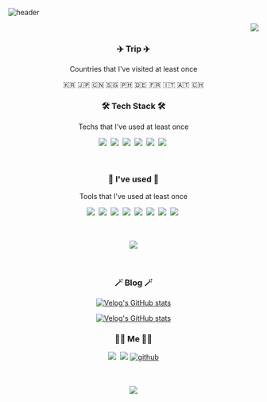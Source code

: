 

![header](https://capsule-render.vercel.app/api?type=waving&color=gradient&height=150&section=header&text=SeoungJinKim&fontSize=70&animation=twinkling)

<div align="right">
  <img src="https://komarev.com/ghpvc/?username=SeoungJinKim&&style=flat-square" align="right" />
</div>  
<br/>
<h3 align="center">✈️  Trip  ✈️</h3>
<p align="center"> Countries that I've visited at least once </p>

<p align="center"> 🇰🇷 🇯🇵 🇨🇳 🇸🇬 🇵🇭 🇩🇪 🇫🇷 🇮🇹 🇦🇹 🇨🇭 </p>

<h3 align="center">🛠 Tech Stack 🛠</h3>

<p align="center"> Techs that I've used at least once </p>

<p align="center">
  <img src="https://img.shields.io/badge/HTML5-E34F26?style=flat-square&logo=HTML5&logoColor=white" />&nbsp
  <img src="https://img.shields.io/badge/CSS3-1572B6?style=flat-square&logo=CSS3&logoColor=white" />&nbsp
  <img src="https://img.shields.io/badge/Javascript-f7df1e?style=flat-square&logo=javascript&logoColor=white"/></a>&nbsp 
  <img src="https://img.shields.io/badge/C++-00599C?style=flat-square&logo=C%2B%2B&logoColor=white"/></a>&nbsp 
  <img src="https://img.shields.io/badge/React-61DAFB?style=flat-square&logo=React&logoColor=black"/>&nbsp 
  <img src="https://img.shields.io/badge/ReactNative-61DAFB?style=flat-square&logo=React&logoColor=black"/>&nbsp
</p>

<br/>

<h3 align="center">🔧 I've used 🔧</h3>

<p align="center"> Tools that I've used at least once </p>

<p align="center">
  <img src="https://img.shields.io/badge/Slack-4A154B?style=flat-square&logo=Slack&logoColor=white" />&nbsp
  <img src="https://img.shields.io/badge/Swagger-85EA2D?style=flat-square&logo=Swagger&logoColor=white" />&nbsp
  <img src="https://img.shields.io/badge/Postman-FF6C37?style=flat-square&logo=Postman&logoColor=white" />&nbsp
  <img src="https://img.shields.io/badge/Git-F05032?style=flat-square&logo=Git&logoColor=white" />&nbsp
  <img src="https://img.shields.io/badge/GitHub-181717?style=flat-square&logo=GitHub&logoColor=white" />&nbsp 
  <img src="https://img.shields.io/badge/VS%20Code-007acc?style=flat-square&logo=VisualStudioCode&logoColor=white" />&nbsp 
  <img src="https://img.shields.io/badge/Trello-0052cc?style=flat-square&logo=Trello&logoColor=white" />&nbsp
  <img src="https://img.shields.io/badge/Notion-181717?style=flat-square&logo=Notion&logoColor=white" />&nbsp
</p>

<br/>
<br/>
<div align="center" style="text-align:center">

<a href="https://github.com/anuraghazra/github-readme-stats">
  <img align="center" src="https://github-readme-stats.vercel.app/api?username=SeoungJinKim&&bg_color=30,e96443,904e95&title_color=fff&text_color=fff&show_icons=true" />
</a>
    </div>
<br/>
<br/>

<h3 align="center">🪄 Blog 🪄</h3>

<div align="center" style="text-align:center">

[![Velog's GitHub stats](https://velog-readme-stats.vercel.app/api/badge?name=cookncoding&&color=dark)](https://velog.io/@cookncoding) 

[![Velog's GitHub stats](https://velog-readme-stats.vercel.app/api?name=cookncoding)](https://github.com/SeoungJinKim/velog-readme-stats)

  </div>

<h3 align="center"> 👨‍💻 Me 👨‍🍳 </h3>
<p align="center">
  <a href="https://velog.io/@cookncoding"><img src="https://img.shields.io/badge/Tech%20Blog-11B48A?style=flat-square&logo=Vimeo&logoColor=white&link=https://velog.io/@cookncoding"/></a>&nbsp
  <a href="mailto:dge03078@gmail.com"><img src="https://img.shields.io/badge/Gmail-d14836?style=flat-square&logo=Gmail&logoColor=white&link=dge03078@gmail.com"/></a>
  <a href="https://github.com/SeoungJinKim" target="_blank">
<img src=https://img.shields.io/badge/github-%2324292e.svg?&style=for-the-badge&logo=github&logoColor=white alt=github style="margin-bottom: 5px;" />
</a>
</p>
<br>

<p align="center">
<a href="https://hits.seeyoufarm.com"><img src="https://hits.seeyoufarm.com/api/count/incr/badge.svg?url=https%3A%2F%2Fgithub.com%2FSeoungJinKim%2F&count_bg=%2300D8FF&title_bg=%23555555&icon=github.svg&icon_color=%23E7E7E7&title=hits&edge_flat=false"/></a>
</p>

<!--
**SeoungJinKim/SeoungJinKim** is a ✨ _special_ ✨ repository because its `README.md` (this file) appears on your GitHub profile.

Here are some ideas to get you started:

- 🔭 I’m currently working on ...
- 🌱 I’m currently learning ...
- 👯 I’m looking to collaborate on ...
- 🤔 I’m looking for help with ...
- 💬 Ask me about ...
- 📫 How to reach me: ...
- 😄 Pronouns: ...
- ⚡ Fun fact: ...
-->
